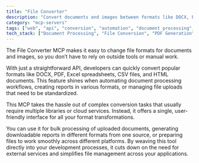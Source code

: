 ```yaml
---
title: "File Converter"
description: "Convert documents and images between formats like DOCX, PDF, Excel, CSV, and HTML directly within your workflow"
category: "mcp-servers"
tags: ["web", "api", "conversion", "automation", "document processing", "file handling"]
tech_stack: ["Document Processing", "File Conversion", "PDF Generation", "Spreadsheet Processing", "Image Conversion", "API Integration"]
---
```


The File Converter MCP makes it easy to change file formats for documents and images, so you don’t have to rely on outside tools or manual work. 

With just a straightforward API, developers can quickly convert popular formats like DOCX, PDF, Excel spreadsheets, CSV files, and HTML documents. This feature shines when automating document processing workflows, creating reports in various formats, or managing file uploads that need to be standardized.

This MCP takes the hassle out of complex conversion tasks that usually require multiple libraries or cloud services. Instead, it offers a single, user-friendly interface for all your format transformations. 

You can use it for bulk processing of uploaded documents, generating downloadable reports in different formats from one source, or preparing files to work smoothly across different platforms. By weaving this tool directly into your development processes, it cuts down on the need for external services and simplifies file management across your applications.